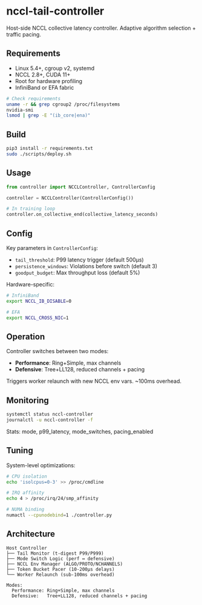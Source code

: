 # nccl-tail-controller

Host-side NCCL collective latency controller. Adaptive algorithm selection + traffic pacing.

## Requirements

- Linux 5.4+, cgroup v2, systemd
- NCCL 2.8+, CUDA 11+
- Root for hardware profiling
- InfiniBand or EFA fabric

```bash
# Check requirements
uname -r && grep cgroup2 /proc/filesystems
nvidia-smi
lsmod | grep -E "(ib_core|ena)"
```

## Build

```bash
pip3 install -r requirements.txt
sudo ./scripts/deploy.sh
```


## Usage

```python
from controller import NCCLController, ControllerConfig

controller = NCCLController(ControllerConfig())

# In training loop
controller.on_collective_end(collective_latency_seconds)
```

## Config

Key parameters in `ControllerConfig`:
- `tail_threshold`: P99 latency trigger (default 500μs)
- `persistence_windows`: Violations before switch (default 3) 
- `goodput_budget`: Max throughput loss (default 5%)

Hardware-specific:
```bash
# InfiniBand
export NCCL_IB_DISABLE=0

# EFA  
export NCCL_CROSS_NIC=1
```

## Operation

Controller switches between two modes:
- **Performance**: Ring+Simple, max channels
- **Defensive**: Tree+LL128, reduced channels + pacing

Triggers worker relaunch with new NCCL env vars. ~100ms overhead.

## Monitoring

```bash
systemctl status nccl-controller
journalctl -u nccl-controller -f
```

Stats: mode, p99_latency, mode_switches, pacing_enabled

## Tuning

System-level optimizations:
```bash
# CPU isolation
echo 'isolcpus=0-3' >> /proc/cmdline

# IRQ affinity  
echo 4 > /proc/irq/24/smp_affinity

# NUMA binding
numactl --cpunodebind=1 ./controller.py
```

## Architecture

```
Host Controller
├── Tail Monitor (t-digest P99/P999)
├── Mode Switch Logic (perf ↔ defensive)  
├── NCCL Env Manager (ALGO/PROTO/NCHANNELS)
├── Token Bucket Pacer (10-200μs delays)
└── Worker Relaunch (sub-100ms overhead)

Modes:
  Performance: Ring+Simple, max channels
  Defensive:   Tree+LL128, reduced channels + pacing
```
